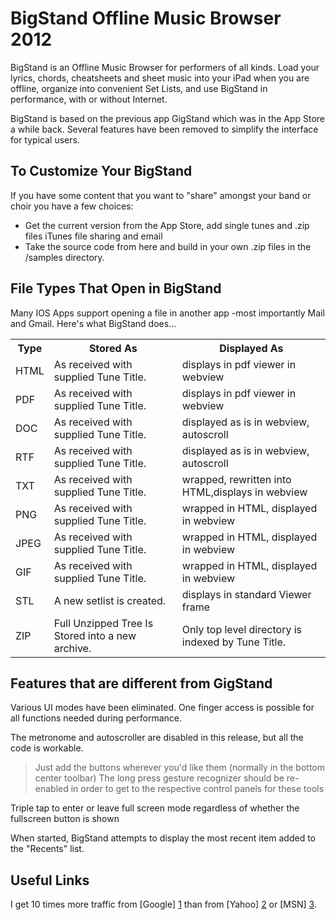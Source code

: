 
BigStand Offline Music Browser 2012
=======

BigStand is an Offline Music Browser for performers of all kinds. Load your lyrics, chords, cheatsheets and sheet music into your iPad when you are offline, organize into convenient Set Lists, and use BigStand in performance, with or without Internet.

BigStand is based on the previous app GigStand which was in the App Store a while back. Several features have been removed to simplify the interface for typical users.


To Customize Your BigStand
-----------

If you have some content that you want to "share" amongst your band or choir you have a few choices:

* Get the current version from the App Store, add single tunes and .zip files iTunes file sharing and email
* Take the source code from here and build in your own .zip files in the /samples directory. 




File Types That Open in BigStand
-------------
Many IOS Apps support opening a file in another app -most importantly Mail and Gmail. Here's what BigStand does...
			
<table>
					<tr ><th >Type</th><th>Stored As</th><th>Displayed As</th>
					</tr><tr>
					<td> HTML		</td><td> As received with supplied Tune Title.	</td><td> displays in pdf viewer in     webview						</td></tr><tr>
					<td> PDF</td><td> 		As received with supplied Tune Title.	</td><td> displays in pdf viewer in     webview
							</td></tr><tr>
					<td> DOC	</td><td> 	As received with supplied Tune Title.</td><td> 	displayed as is in     webview, autoscroll
								</td></tr><tr>
					<td> RTF		</td><td> As received with supplied Tune Title.	</td><td> displayed as is in     webview, autoscroll
									</td></tr><tr>
					<td> TXT		</td><td> As received with supplied Tune Title.	</td><td>  wrapped, rewritten into HTML,displays in     webview
										</td></tr><tr>
					<td> PNG		</td><td> As received with supplied Tune Title.</td><td> 	wrapped in HTML, displayed in     webview
											</td></tr><tr>
					<td> JPEG		</td><td> As received with supplied Tune Title.	</td><td> wrapped in HTML, displayed in     webview
												</td></tr><tr>
					<td> GIF		</td><td> As received with supplied Tune Title.	</td><td> wrapped in HTML, displayed in     webview
													</td></tr><tr>
					<td> STL		</td><td> A new setlist is created.		</td><td> displays in standard Viewer frame
														</td></tr><tr>
					<td> ZIP		</td><td> Full Unzipped Tree Is Stored into a new archive. </td><td> Only top level directory is indexed by Tune Title.
														</td>	</tr>
</table>

Features that are different from GigStand
----------------------

Various UI modes have been eliminated.  One finger access is possible for all functions needed during performance. 

The metronome and autoscroller are disabled in this release, but all the code is workable.

> Just add the buttons wherever you'd like them (normally in the bottom center toolbar)
> The long press gesture recognizer should be re-enabled in order to get to the respective control panels for these tools

Triple tap to enter or leave full screen mode regardless of whether the fullscreen button is shown

When started, BigStand attempts to display the most recent item added to the "Recents" list.



Useful Links
--------------------

I get 10 times more traffic from [Google] [1] than from
[Yahoo] [2] or [MSN] [3].

  [1]: http://google.com/        "Google"
  [2]: http://search.yahoo.com/  "Yahoo Search"
  [3]: http://search.msn.com/    "MSN Search"

